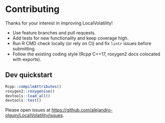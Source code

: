 # Contributing

Thanks for your interest in improving LocalVolatility!

- Use feature branches and pull requests.
- Add tests for new functionality and keep coverage high.
- Run R CMD check locally (or rely on CI) and fix `lintr` issues before submitting.
- Follow the existing coding style (Rcpp C++17, roxygen2 docs colocated with exports).

## Dev quickstart

```r
Rcpp::compileAttributes()
roxygen2::roxygenise()
devtools::load_all()
devtools::test()
```

Please open issues at https://github.com/alejandro-olguin/LocalVolatility/issues.
